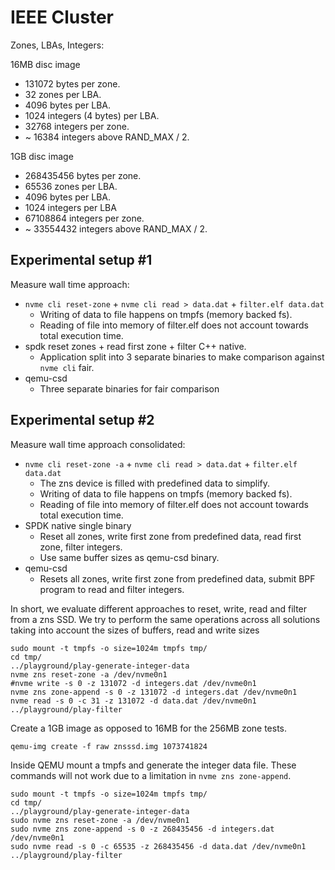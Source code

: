 # IEEE Cluster

Zones, LBAs, Integers:

16MB disc image
 * 131072 bytes per zone.
 * 32 zones per LBA.
 * 4096 bytes per LBA.
 * 1024 integers (4 bytes) per LBA.
 * 32768 integers per zone.
 * ~ 16384 integers above RAND_MAX / 2.

1GB disc image
 * 268435456 bytes per zone.
 * 65536 zones per LBA.
 * 4096 bytes per LBA.
 * 1024 integers per LBA
 * 67108864 integers per zone.
 * ~ 33554432 integers above RAND_MAX / 2.

## Experimental setup #1

Measure wall time approach:

- `nvme cli reset-zone` + `nvme cli read > data.dat` + `filter.elf data.dat`
  - Writing of data to file happens on tmpfs (memory backed fs).
  - Reading of file into memory of filter.elf does not account towards total
    execution time.
- spdk reset zones + read first zone + filter C++ native.
  - Application split into 3 separate binaries to make comparison against
    `nvme cli` fair.
- qemu-csd
  - Three separate binaries for fair comparison

## Experimental setup #2

Measure wall time approach consolidated:

- `nvme cli reset-zone -a` + `nvme cli read > data.dat` + `filter.elf data.dat`
    - The zns device is filled with predefined data to simplify.
    - Writing of data to file happens on tmpfs (memory backed fs).
    - Reading of file into memory of filter.elf does not account towards total
      execution time.
- SPDK native single binary
    - Reset all zones, write first zone from predefined data, read first zone,
      filter integers.
    - Use same buffer sizes as qemu-csd binary.
- qemu-csd
    - Resets all zones, write first zone from predefined data, submit BPF program
      to read and filter integers.

In short, we evaluate different approaches to reset, write, read and filter from a
zns SSD. We try to perform the same operations across all solutions taking into
account the sizes of buffers, read and write sizes


```shell
sudo mount -t tmpfs -o size=1024m tmpfs tmp/
cd tmp/
../playground/play-generate-integer-data
nvme zns reset-zone -a /dev/nvme0n1
#nvme write -s 0 -z 131072 -d integers.dat /dev/nvme0n1
nvme zns zone-append -s 0 -z 131072 -d integers.dat /dev/nvme0n1
nvme read -s 0 -c 31 -z 131072 -d data.dat /dev/nvme0n1
../playground/play-filter
```

Create a 1GB image as opposed to 16MB for the 256MB zone tests.

```shell
qemu-img create -f raw znsssd.img 1073741824
```

Inside QEMU mount a tmpfs and generate the integer data file. These
commands will not work due to a limitation in `nvme zns zone-append`.

```shell
sudo mount -t tmpfs -o size=1024m tmpfs tmp/
cd tmp/
../playground/play-generate-integer-data
sudo nvme zns reset-zone -a /dev/nvme0n1
sudo nvme zns zone-append -s 0 -z 268435456 -d integers.dat /dev/nvme0n1
sudo nvme read -s 0 -c 65535 -z 268435456 -d data.dat /dev/nvme0n1
../playground/play-filter
```
  